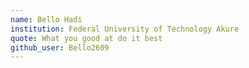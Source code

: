 ```yaml
---
name: Bello Hadi
institution: Federal University of Technology Akure
quote: What you good at do it best
github_user: Bello2609
---
```

